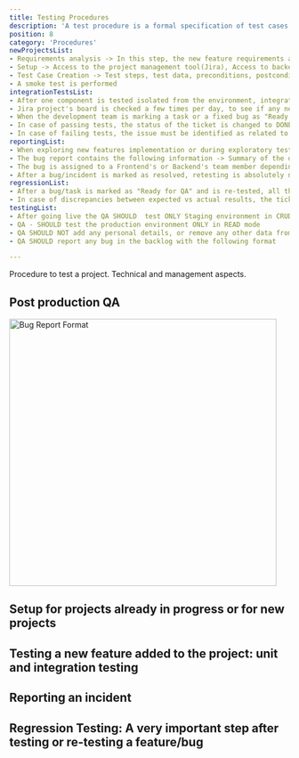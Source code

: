 ```yaml
---
title: Testing Procedures
description: 'A test procedure is a formal specification of test cases to be applied to one or more target program modules. '
position: 8
category: 'Procedures'
newProjectsList: 
- Requirements analysis -> In this step, the new feature requirements are analysed (documentation if existing is carefully read) and all unclear aspects are discussed with the development team
- Setup -> Access to the project management tool(Jira), Access to backend testing tools (Postman); Access to the source code if necessary;  Setup for multiple devices/OS/browsers; Getting the credentials for different environments etc
- Test Case Creation -> Test steps, test data, preconditions, postconditions
- A smoke test is performed
integrationTestsList:
- After one component is tested isolated from the environment, integration testing is performed
- Jira project's board is checked a few times per day, to see if any new features are marked as "Ready for QA"
- When the development team is marking a task or a fixed bug as "Ready for QA" (after the changes are deployed on the dev environment), the tickets are moved in "QA- In Progress"(in Jira) and the actual testing is started, mostly using manual procedures
- In case of passing tests, the status of the ticket is changed to DONE.
- In case of failing tests, the issue must be identified as related to Back End or Front End and returned to the corresponding development team. Add comments with expected vs actual results, summary and description of the incident, attach all the necessary files in order to help the development team to identify the cause of failure -> screenshots (with the issue if is visible on frontend), console error, or network tab errors, videos with the all flow leading to the bug, logs, etc.).
reportingList:
- When exploring new features implementation or during exploratory testing, in case of finding that an actual result is different than an expected result, an incident/bug report is filled in Jira.
- The bug report contains the following information -> Summary of the defect;  Detailed description of the defect; Steps to reproduce, Actual Result and Expected Results, Attachments(videos, screenshots, logs, etc), Severity and Priority;
- The bug is assigned to a Frontend's or Backend's team member depending on the nature of the bug. In case of ambiguity is assigned to the PM which will assign to the right department.
- After a bug/incident is marked as resolved, retesting is absolutely necessary in order to establish if it was indeed fixed.
regressionList:
- After a bug/task is marked as "Ready for QA" and is re-tested, all the components that might be affected by it, are also re-tested.
- In case of discrepancies between expected vs actual results, the tickets are either returned to the development team or new tickets are raised
testingList:
- After going live the QA SHOULD  test ONLY Staging environment in CRUD mode (editing, adding, deleting resources)
- QA - SHOULD test the production environment ONLY in READ mode
- QA SHOULD NOT add any personal details, or remove any other data from the production
- QA SHOULD report any bug in the backlog with the following format

---
```


Procedure to test a project. Technical and management aspects.

## Post production QA
<base-list :list="testingList"></base-list>

<img src="/img-api-ci/bug-report-format.png" width="480" height="480" alt="Bug Report Format"/>

## Setup for projects already in progress or for new projects
<base-list :list="newProjectsList"></base-list>

## Testing a new feature added to the project: unit and integration testing 
<base-list :list="integrationTestsList"></base-list>

## Reporting an incident
<base-list :list="reportingList"></base-list>

## Regression Testing: A very important step after testing or re-testing a feature/bug 
<base-list :list="regressionList"></base-list>
